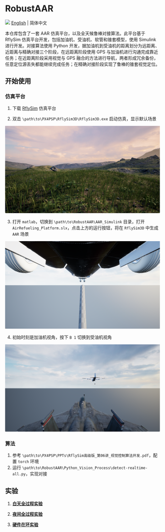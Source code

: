 # RobustAAR

<img src="https://gw.alipayobjects.com/zos/antfincdn/R8sN%24GNdh6/language.svg" width="18"> [English](./README.md) | 简体中文

本仓库包含了一套 AAR 仿真平台，以及全天候鲁棒对接算法。此平台基于 RflySim 仿真平台开发，包括加油机、受油机、软管和锥套模型，使用 Simulink 进行开发。对接算法使用 Python 开发，据加油机到受油机的距离划分为远距离、近距离与精确对接三个阶段，在远距离阶段使用 GPS 与加油机进行沟通完成靠近任务；在近距离阶段采用视觉与 GPS 融合的方法进行导航，两者形成冗余备份，任意定位源丢失都能继续完成任务；在精确对接阶段实现了鲁棒的锥套视觉定位。

## 开始使用

### 仿真平台

1. 下载 [RflySim](https://rflysim.com/) 仿真平台

2. 双击 `\path\to\PX4PSP\RflySim3D\RflySim3D.exe` 启动仿真，显示默认场景

<img src="https://raw.githubusercontent.com/InitialZJ/MarkdownPhotoes/main/res/image-20240530162155493.png" alt="image-20240530162155493" style="zoom:50%;" />

3. 打开 `matlab`，切换到 `\path\to\RobustAAR\AAR_Simulink` 目录，打开 `AirRefueling_Platform.slx`，点击上方的运行按钮，将在 `RflySim3D` 中生成 `AAR` 场景

<img src="https://raw.githubusercontent.com/InitialZJ/MarkdownPhotoes/main/res/image-20240530164701526.png" alt="image-20240530164701526" style="zoom:50%;" />

4. 初始时刻是加油机视角，按下 `B 1` 切换到受油机视角

<img src="https://raw.githubusercontent.com/InitialZJ/MarkdownPhotoes/main/res/image-20240530164748222.png" alt="image-20240530171032438" style="zoom:50%;" />

### 算法

1. 参考 `\path\to\PX4PSP\PPTs\RflySim高级版_第06讲_视觉控制算法开发.pdf`，配置 `torch` 环境
2. 运行 `\path\to\RobustAAR\Python_Vision_Process\detect-realtime-all.py`，实现对接

## 实验

1. **[白天全过程实验](./Python_Vision_Process/all_process/README_zh.md)**

2. **[夜间全过程实验](./Python_Vision_Process/all_process_night/README_zh.md)**

3. **[硬件在环实验](./HIL/README_zh.md)**